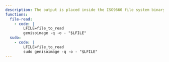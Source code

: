 ```yaml
---
description: The output is placed inside the ISO9660 file system binary format thus it may not be suitable for binary content.
functions:
  file-read:
    - code: |
        LFILE=file_to_read
        genisoimage -q -o - "$LFILE"
  sudo:
    - code: |
        LFILE=file_to_read
        sudo genisoimage -q -o - "$LFILE"
---
```


